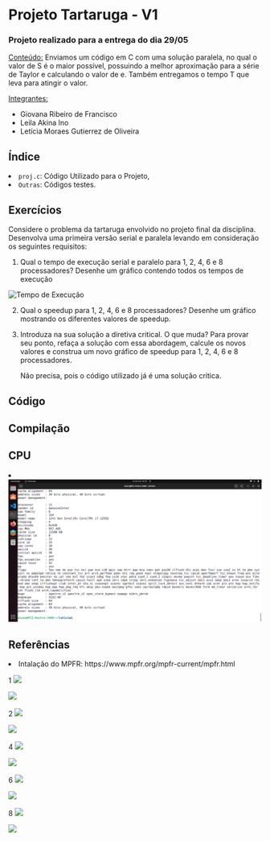 <h1>Projeto Tartaruga - V1</h1>

<h3>Projeto realizado para a entrega do dia 29/05</h3>

<ins>Conteúdo:</ins> Enviamos um código em C com uma solução paralela, no qual o valor de S é o maior possível, possuindo a melhor aproximação para a série de Taylor e calculando o valor de e. Também entregamos o tempo T que leva para atingir o valor. 

<ins>Integrantes:</ins>
- Giovana Ribeiro de Francisco
- Leila Akina Ino
- Letícia Moraes Gutierrez de Oliveira

<h2>Índice</h2>
<li><code>proj.c</code>: Código Utilizado para o Projeto,</li>
<li><code>Outras</code>: Códigos testes.</li>

<h2>Exercícios</h2>
Considere o problema da tartaruga envolvido no projeto final da disciplina. Desenvolva uma primeira versão serial e paralela levando em consideração os seguintes requisitos:

1. Qual o tempo de execução serial e paralelo para 1, 2, 4, 6 e 8 processadores? Desenhe um gráfico contendo todos os tempos de execução
<img src = "https://github.com/giovanaribeirodefrancisco/Computa-o-Paralela/blob/main/src/N%C3%BAcleo%20x%20Tempo%20(Min)%20-%20Critico.png" alt = "Tempo de Execução">

2. Qual o speedup para 1, 2, 4, 6 e 8 processadores? Desenhe um gráfico mostrando os diferentes valores de speedup.

3. Introduza na sua solução a diretiva critical. O que muda? Para provar seu ponto, refaça a solução com essa abordagem, calcule os novos valores e construa um novo gráfico de speedup para 1, 2, 4, 6 e 8 processadores.

   Não precisa, pois o código utilizado já é uma solução crítica.

<h2>Código</h2>

<h2>Compilação</h2>
  
<h2>CPU</h2>
<li><img src = "https://github.com/giovanaribeirodefrancisco/Computa-o-Paralela/blob/main/src/Captura%20de%20tela%20de%202024-05-22%2005-40-02.png" alt = "Informacao Cpu Mackenzie"></li>

<h2>Referências</h2>
<li>Intalação do MPFR: https://www.mpfr.org/mpfr-current/mpfr.html</li>

1
<img src="https://github.com/giovanaribeirodefrancisco/Computa-o-Paralela/assets/161640729/b4d7804d-e6ba-4730-aaf6-3de7080fe431">

<img src="https://github.com/giovanaribeirodefrancisco/Computa-o-Paralela/assets/161640729/e8beb2aa-8f5e-49e1-9b97-eeac2e9f7df4">


2
<img src="https://github.com/giovanaribeirodefrancisco/Computa-o-Paralela/assets/161640729/90b80364-3dc1-40b4-84a5-985f0528ed18">

<img src="https://github.com/giovanaribeirodefrancisco/Computa-o-Paralela/assets/161640729/25a09097-d4e4-4465-bb68-c28a4772db6c">

4
<img src="https://github.com/giovanaribeirodefrancisco/Computa-o-Paralela/assets/161640729/baa01803-66a7-4f03-a918-a42113c7c624">

<img src="https://github.com/giovanaribeirodefrancisco/Computa-o-Paralela/assets/161640729/bb589935-8d82-4e6b-9ca5-6a7d2965b9d5">

6
<img src="https://github.com/giovanaribeirodefrancisco/Computa-o-Paralela/assets/161640729/8b4ac87e-24a8-4653-8aa4-33cda08cfd7c">

<img src="https://github.com/giovanaribeirodefrancisco/Computa-o-Paralela/assets/161640729/4f7d8890-7620-48fd-82d3-d075fe64bfd7">

8
<img src="https://github.com/giovanaribeirodefrancisco/Computa-o-Paralela/assets/161640729/58805179-3b10-49e7-9a68-08045db41c9a">

<img src="https://github.com/giovanaribeirodefrancisco/Computa-o-Paralela/assets/161640729/d86bc254-884a-4ee3-bcb7-3aa118b9adf0">
